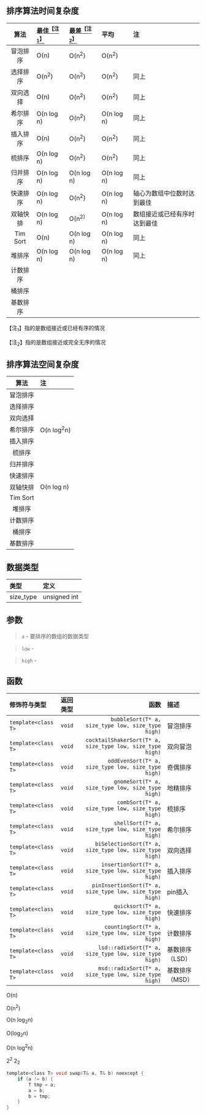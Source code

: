 ## 排序算法时间复杂度
| 算法 | 最佳<a href="#id"><sup>【注<sub>1</sub>】</sup></a> | 最差<a href="#id1"><sup>【注<sub>2</sub>】</sup></a> | 平均 | 注 |
|:--:|:-|:-|:-|:-|
| 冒泡排序 | O(n)             | O(n<sup>2</sup>) | O(n<sup>2</sup>) |  |
| 选择排序 | O(n<sup>2</sup>) | O(n<sup>2</sup>) | O(n<sup>2</sup>) | 同上 |
| 双向选择 | O(n)             | O(n<sup>2</sup>) | O(n<sup>2</sup>) | 同上 |
| 希尔排序 | O(n log n)       | O(n<sup>2</sup>) | O(n log n)       | 同上 |
| 插入排序 | O(n)             | O(n<sup>2</sup>) | O(n<sup>2</sup>) | 同上 |
| 梳排序   | O(n log n)       | O(n<sup>2</sup>) | O(n<sup>2</sup>) | 同上 |
| 归并排序 | O(n log n)       | O(n log n)       | O(n log n)       | 同上 |
| 快速排序 | O(n log n)       | O(n<sup>2</sup>) | O(n log n)       | 轴心为数组中位数时达到最佳 |
| 双轴快排 | O(n log n)       | O(n<sup>2</sub>) | O(n log n)       |数组接近或已经有序时达到最佳
| Tim Sort | O(n)             | O(n log n)      | O(n log n)       | 同上 |
| 堆排序   | O(n log n)       | O(n log n)       | O(n log n)       | 同上 |
| 计数排序 |  | | |
| 桶排序 ||||
| 基数排序||||
<p id="id">【注<sub>1</sub>】指的是数组接近或已经有序的情况</p>
<p id="id2">【注<sub>2</sub>】指的是数组接近或完全无序的情况</p>

## 排序算法空间复杂度
| 算法 | 注 |
|:--:|:-|
| 冒泡排序 |
| 选择排序 |
| 双向选择 |
| 希尔排序 | O(n log<sup>2</sup>n) |
| 插入排序 |  
| 梳排序   |
| 归并排序 |
| 快速排序 |
| 双轴快排 | O(n log n) |
| Tim Sort|
| 堆排序   |
| 计数排序 |
| 桶排序   |
| 基数排序 |

## 数据类型
| 类型 |  定义  |
|:--------|:------|
| size_type| unsigned int |

## 参数
> `a` - 要排序的数组的数据类型

> `low` - 

> `high` -

## 函数
| 修饰符与类型 | 返回类型 | 函数 | 描述 |
|:----------|:-- |-----:|:------|
| `template<class T>` | `void` | `        bubbleSort(T* a, size_type low, size_type high)` | 冒泡排序 |
| `template<class T>` | `void` | `cocktailShakerSort(T* a, size_type low, size_type high)` | 双向冒泡 |
| `template<class T>` | `void` | `       oddEvenSort(T* a, size_type low, size_type high)` | 奇偶排序 |
| `template<class T>` | `void` | `         gnomeSort(T* a, size_type low, size_type high)` | 地精排序 |
| `template<class T>` | `void` | `          combSort(T* a, size_type low, size_type high)` | 梳排序 |
| `template<class T>` | `void` | `         shellSort(T* a, size_type low, size_type high)` | 希尔排序 |
| `template<class T>` | `void` | `   biSelectionSort(T* a, size_type low, size_type high)` | 双向选择 |
| `template<class T>` | `void` | `     insertionSort(T* a, size_type low, size_type high)` | 插入排序 |
| `template<class T>` | `void` | `  pinInsertionSort(T* a, size_type low, size_type high)` | pin插入 |
| `template<class T>` | `void` | `         quicksort(T* a, size_type low, size_type high)` | 快速排序 |
| `template<class T>` | `void` | `      countingSort(T* a, size_type low, size_type high)` | 计数排序 |
| `template<class T>` | `void` | `    lsd::radixSort(T* a, size_type low, size_type high)` | 基数排序（LSD） |
| `template<class T>` | `void` | `    msd::radixSort(T* a, size_type low, size_type high)` | 基数排序（MSD） |



O(n)

O(n<sup>2</sup>)

O(n log<sub>2</sub>n)

O(log<sub>2</sub>n)

O(n log<sup>2</sup>n)

2<sup>2</sup>
2<sub>2</sub>
```C
template<class T> void swap(T& a, T& b) noexcept {
    if (a != b) {
        T tmp = a;
        a = b;
        b = tmp;
    }
}
```
